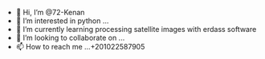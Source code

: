 - 👋 Hi, I’m @72-Kenan
- 👀 I’m interested in python ...
- 🌱 I’m currently learning processing satellite images with erdass software 
- 💞️ I’m looking to collaborate on ...
- 📫 How to reach me ...+201022587905
  

<!---
72-Hossam/72-Hossam is a ✨ special ✨ repository because its `README.md` (this file) appears on your GitHub profile.
You can click the Preview link to take a look at your changes.
--->
